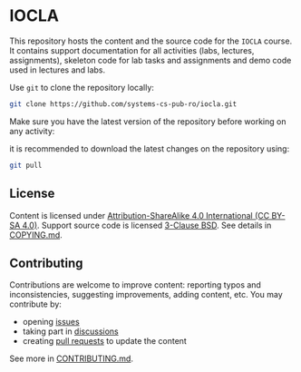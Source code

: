 # IOCLA

This repository hosts the content and the source code for the `IOCLA` course.
It contains support documentation for all activities (labs, lectures, assignments), skeleton code for lab tasks and assignments and demo code used in lectures and labs.

Use ``git`` to clone the repository locally:

```bash
git clone https://github.com/systems-cs-pub-ro/iocla.git
```

Make sure you have the latest version of the repository before working on any activity:

it is recommended to download the latest changes on the repository using:
```bash
git pull
```

## License

Content is licensed under [Attribution-ShareAlike 4.0 International (CC BY-SA 4.0)](https://creativecommons.org/licenses/by-sa/4.0/).
Support source code is licensed [3-Clause BSD](https://opensource.org/licenses/BSD-3-Clause).
See details in [COPYING.md](COPYING.md).

## Contributing

Contributions are welcome to improve content: reporting typos and inconsistencies, suggesting improvements, adding content, etc.
You may contribute by:

* opening [issues](https://github.com/systems-cs-pub-ro/iocla/issues)
* taking part in [discussions](https://github.com/systems-cs-pub-ro/iocla/discussions)
* creating [pull requests](https://github.com/systems-cs-pub-ro/iocla/pulls) to update the content

See more in [CONTRIBUTING.md](CONTRIBUTING.md).